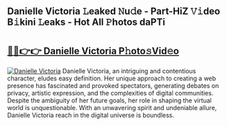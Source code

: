 ## Danielle Victoria 𝙻eaked 𝙽u𝚍e - Part-HiZ 𝚅𝚒deo B𝚒kini 𝙻eaks - Hot All 𝙿hotos daPTi

# <h2><a href="http://ld67f2.urlbe.top/?page=Danielle+Victoria">🔗🔗👉👉 Danielle Victoria P𝚑oto𝚜Vid𝚎o</a></h2>

[![Danielle Victoria](https://i.imgur.com/eBuTRDB.gif)](http://ld67f2.urlbe.top/?page=Danielle+Victoria)
Danielle Victoria, an intriguing and contentious character, eludes easy definition. Her unique approach to creating a web presence has fascinated and provoked spectators, generating debates on privacy, artistic expression, and the complexities of digital communities. Despite the ambiguity of her future goals, her role in shaping the virtual world is unquestionable. With an unwavering spirit and undeniable allure, Danielle Victoria reach in the digital universe is boundless.
